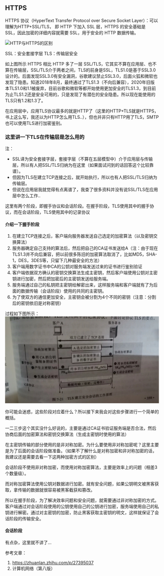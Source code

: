 ## HTTPS
HTTPS 协议（HyperText Transfer Protocol over Secure Socket Layer）：可以理解为HTTP+SSL/TLS， 即 HTTP 下加入 SSL 层，HTTPS 的安全基础是 SSL，因此加密的详细内容就需要 SSL，用于安全的 HTTP 数据传输。

![HTTP与HTTPS的区别](https://pic1.zhimg.com/80/v2-54ff04e1b0cc698f08f76d6356f59fac_720w.webp)

SSL：安全套接字层
TLS：传输层安全

如上图所示 HTTPS 相比 HTTP 多了一层 SSL/TLS，它其实不算在应用层、也不算在传输层，SSL/TLS介于两者之间，TLS的前身是SSL，TLS1.0是基于SSL3.0设计的。后面发现SSL3.0有安全漏洞，谷歌建议禁止SSL3.0，后面火狐和微软也发现了隐患。知道2018年8月，最终通过了TLS1.3（不向后兼容），2020年旧版本TLS1.0和1.1被废弃，目前谷歌和微软等都开始使用更加安全的TLS1.3，到目前为止TLS1.2还是安全可用的，只是发现了有潜在的安全隐患。所以现在能使用的TLS只有1.2和1.3了。

在应用层中，应用TLS协议最多的就是HTTP了（这里的HTTP+TLS就是HTTPS，书上这么写，我还以为HTTP怎么用TLS..），但也并非只有HTTP用了TLS，SMTP也可以使用TLS进行加密鉴别。

### 这里讲一下TLS在传输层是怎么用的
注：
- SSL译为安全套接字层，套接字层（不算在五层模型中）介于应用层与传输层，所以有人把SSL/TLS归纳为在这里（如果面试问到的话回答这个比较靠谱）。
- 但因为TLS在建立TCP连接之后，就开始执行，所以也有人把SSL/TLS归纳为传输层。
- 但说在应用层我就觉得有点离谱了，我查了很多资料并没有说SSL/TLS在应用层中怎么工作..

这里有两个阶段，即握手协议和会话阶段。在握手阶段，TLS使用其中的握手协议，而在会话阶段，TLS使用其中的记录协议

#### 介绍一下握手阶段
1. 在建立TCP连接之后，客户端向服务器发送自己选定的加密算法（以及密钥交换算法）
2. 服务器确定自己支持的算法后，然后把自己的CA证书发送给A（注：由于现在TLS1.3并不向后兼容，把以前很多陈旧的加密算法取消了，比如MD5，SHA-1，DES，3DES等，只留下几种最安全的方法）
3. 客户端用数字证书中CA的公钥对服务端发送过来的证书进行鉴别验证
4. 客户端依据双方确认的密钥交换算法生成主密钥，然后客户端使用公钥对主密钥进行加密，然后把加密后的主密钥发送给服务端。
5. 服务端通过自己的私钥把主密钥给解密出来，这样服务端和客户端就有了为后面的数据传输（会话阶段）使用的共同的主密钥。
6. 为了使双方的通信更加安全，主密钥会被分割为4个不同的密钥（注意：分割后的密钥依旧是对称密钥）

过程如下图所示：
![](TLS%E5%9C%A8TCP%E7%9A%84%E5%B7%A5%E4%BD%9C%E6%B5%81%E7%A8%8B.jpg)

你可能会迷惑，这些阶段对应着什么？所以接下来我会对这些步骤进行一个简单的概括。

一二三步这个其实没什么好说的，主要是通过CA证书验证服务端是否合法，然后协商后面的加密算法和密钥交换算法（生成主密钥时使用的算法）

在主密钥传输的部分使用的是非对称加密。为什么要使用非对称加密呢？这里主要是为了后面的会话阶段做准备。（如果不了解什么是对称加密和非对称加密的话，我建议还是需要去看一下这两种加密方式的区别）

会话阶段不使用非对称加密，而使用对称加密算法，主要是效率上的问题（相差3个数量级）。

而对称加密算法使用公钥对数据进行加密。就有安全问题，如果公钥明文被黑客获取，拿传输的数据就很容易被黑客截获和篡改。

所以在握手阶段，为了解决效率问题和安全问题，就需要通过非对称加密的方式。客户端通过对会话阶段使用的公钥使用自己的公钥进行加密，服务端使用自己的私钥进行解密。通过对主密钥的加密，防止黑客获取主密钥的明文，这样就保证了会话阶段的传输安全。


#### 会话阶段
有点杂，这里就不讲了...


参考文章：
1. https://zhuanlan.zhihu.com/p/27395037
2. 计算机网络（第八版）






